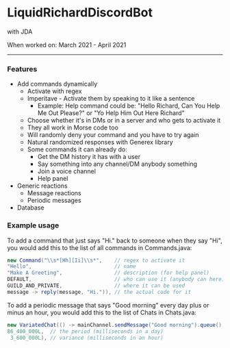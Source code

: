 # LiquidRichardDiscordBot
with JDA

When worked on: March 2021 - April 2021

- - -

### Features

* Add commands dynamically
  * Activate with regex
  * Imperitave - Activate them by speaking to it like a sentence
    * Example: Help command could be: "Hello Richard, Can You Help Me Out Please?" or "Yo Help Him Out Here Richard"
  * Choose whether it's in DMs or in a server and who gets to activate it
  * They all work in Morse code too
  * Will randomly deny your command and you have to try again
  * Natural randomized responses with Generex library
  * Some commands it can already do:
    * Get the DM history it has with a user
    * Say something into any channel/DM anybody something
    * Join a voice channel
    * Help panel
* Generic reactions
  * Message reactions
  * Periodic messages
* Database

### Example usage

To add a command that just says "Hi." back to someone when they say "Hi",
you would add this to the list of all commands in Commands.java:
```java
new Command("\\s*[Hh][Ii]\\s*",    // regex to activate it
"Hello",                           // name
"Make A Greeting",                 // description (for help panel)
DEFAULT,                           // who can use it (anybody can here)
GUILD_AND_PRIVATE,                 // where it can be used
message -> reply(message, "Hi.")), // the actual code for it
```

To add a periodic message that says "Good morning" every day plus or minus an hour,
you would add this to the list of Chats in Chats.java:
```java
new VariatedChat(() -> mainChannel.sendMessage("Good morning").queue(),
86_400_000L,  // the period (milliseconds in a day)
 3_600_000L), // variance (milliseconds in an hour)
```
